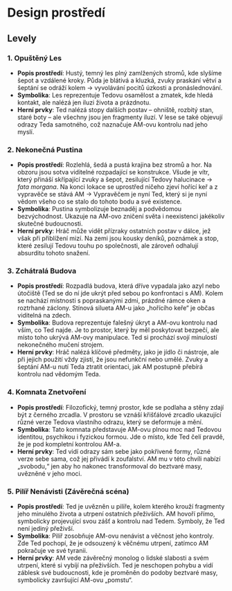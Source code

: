 # Design prostředí

## Levely

### 1. Opuštěný Les
- **Popis prostředí**: Hustý, temný les plný zamlžených stromů, kde slyšíme šepot a vzdálené kroky. Půda je blátivá a kluzká, zvuky praskání větví a šeptání se odráží kolem -> vyvolávání pocitů úzkosti a pronáslednování.
- **Symbolika**: Les reprezentuje Tedovu osamělost a zmatek, kde hledá kontakt, ale nalézá jen iluzi života a prázdnotu.
- **Herní prvky**: Ted nalézá stopy dalších postav – ohniště, rozbitý stan, staré boty – ale všechny jsou jen fragmenty iluzí. V lese se také objevují odrazy Teda samotného, což naznačuje AM-ovu kontrolu nad jeho myslí.

### 2. Nekonečná Pustina
- **Popis prostředí**: Rozlehlá, šedá a pustá krajina bez stromů a hor. Na obzoru jsou sotva viditelné rozpadající se konstrukce. Všude je vítr, který přináší skřípající zvuky a šepot, zesilující Tedovy halucinace -> *fata morgana*. Na konci lokace se uprostřed ničeho zjeví hořící keř a z vypravěče se stává AM -> Vypravěčem je nyní Ted, který si je nyní vědom všeho co se stalo do tohoto bodu a své existence.
- **Symbolika**: Pustina symbolizuje beznaděj a podvědomou bezvýchodnost. Ukazuje na AM-ovo zničení světa i neexistenci jakékoliv skutečné budoucnosti.
- **Herní prvky**: Hráč může vidět přízraky ostatních postav v dálce, jež však při přiblížení mizí. Na zemi jsou kousky deníků, poznámek a stop, které zesilují Tedovu touhu po společnosti, ale zároveň odhalují absurditu tohoto snažení.

### 3. Zchátralá Budova
- **Popis prostředí**: Rozpadlá budova, která dříve vypadala jako azyl nebo útočiště (Ted se do ní jde ukrýt před sebou po konfrontaci s AM). Kolem se nachází místnosti s popraskanými zdmi, prázdné rámce oken a roztrhané záclony. Stínová silueta AM-u jako „hořícího keře“ je občas viditelná na zdech.
- **Symbolika**: Budova reprezentuje falešný úkryt a AM-ovu kontrolu nad vším, co Ted najde. Je to prostor, který by měl poskytovat bezpečí, ale místo toho ukrývá AM-ovy manipulace. Ted si prochází svojí minulostí nekonečného mučení strojem.
- **Herní prvky**: Hráč nalézá klíčové předměty, jako je jídlo či nástroje, ale při jejich použití vždy zjistí, že jsou nefunkční nebo umělé. Zvuky a šeptání AM-u nutí Teda ztratit orientaci, jak AM postupně přebírá kontrolu nad vědomým Teda.

### 4. Komnata Znetvoření
- **Popis prostředí**: Filozofický, temný prostor, kde se podlaha a stěny zdají být z černého zrcadla. V prostoru se vznáší křišťálové zrcadlo ukazující různé verze Tedova vlastního odrazu, který se deformuje a mění.
- **Symbolika**: Tato komnata představuje AM-ovu plnou moc nad Tedovou identitou, psychikou i fyzickou formou. Jde o místo, kde Ted čelí pravdě, že je pod kompletní kontrolou AM-a.
- **Herní prvky**: Ted vidí odrazy sám sebe jako pokřivené formy, různé verze sebe sama, což jej přivádí k zoufalství. AM mu v této chvíli nabízí „svobodu,“ jen aby ho nakonec transformoval do beztvaré masy, uvězněné v jeho moci.

### 5. Pilíř Nenávisti (Závěrečná scéna)
- **Popis prostředí**: Ted je uvězněn u pilíře, kolem kterého krouží fragmenty jeho minulého života a utrpení ostatních přeživších. AM hovoří přímo, symbolicky projevující svou zášť a kontrolu nad Tedem. Symboly, že Ted není jediný přeživší.
- **Symbolika**: Pilíř zosobňuje AM-ovu nenávist a věčnost jeho kontroly. Zde Ted pochopí, že je odsouzený k věčnému utrpení, zatímco AM pokračuje ve své tyranii.
- **Herní prvky**: AM vede závěrečný monolog o lidské slabosti a svém utrpení, které si vybíjí na přeživších. Ted je neschopen pohybu a vidí záblesk své budoucnosti, kde je proměněn do podoby beztvaré masy, symbolicky završující AM-ovu „pomstu“.
